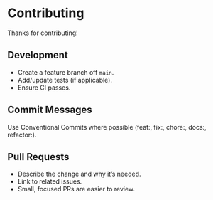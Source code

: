 # Contributing

Thanks for contributing!

## Development
- Create a feature branch off `main`.
- Add/update tests (if applicable).
- Ensure CI passes.

## Commit Messages
Use Conventional Commits where possible (feat:, fix:, chore:, docs:, refactor:).

## Pull Requests
- Describe the change and why it’s needed.
- Link to related issues.
- Small, focused PRs are easier to review.
